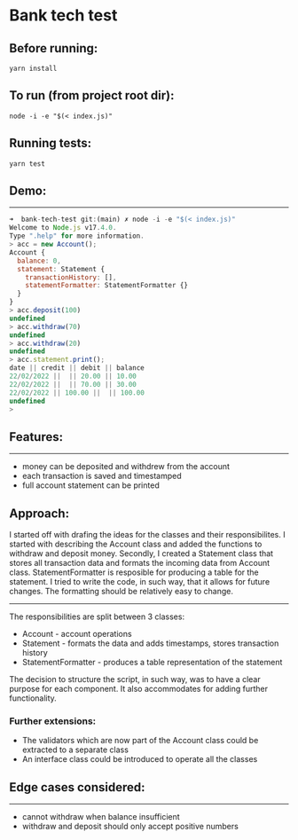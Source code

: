 # Bank tech test

## Before running:

```
yarn install
```

## To run (from project root dir):

```
node -i -e "$(< index.js)"
```

## Running tests:

```
yarn test
```

## Demo:

---

```js
➜  bank-tech-test git:(main) ✗ node -i -e "$(< index.js)"
Welcome to Node.js v17.4.0.
Type ".help" for more information.
> acc = new Account();
Account {
  balance: 0,
  statement: Statement {
    transactionHistory: [],
    statementFormatter: StatementFormatter {}
  }
}
> acc.deposit(100)
undefined
> acc.withdraw(70)
undefined
> acc.withdraw(20)
undefined
> acc.statement.print();
date || credit || debit || balance
22/02/2022 ||  || 20.00 || 10.00
22/02/2022 ||  || 70.00 || 30.00
22/02/2022 || 100.00 ||  || 100.00
undefined
>
```

## Features:

---

- money can be deposited and withdrew from the account
- each transaction is saved and timestamped
- full account statement can be printed

## Approach:

I started off with drafing the ideas for the classes and their responsibilites. I started with describing the Account class and added the functions to withdraw and deposit money. Secondly, I created a Statement class that stores all transaction data and formats the incoming data from Account class. StatementFormatter is resposible for producing a table for the statement. I tried to write the code, in such way, that it allows for future changes. The formatting should be relatively easy to change.

---

The responsibilities are split between 3 classes:

- Account - account operations
- Statement - formats the data and adds timestamps, stores transaction history
- StatementFormatter - produces a table representation of the statement

The decision to structure the script, in such way, was to have a clear purpose for each component. It also accommodates for adding further functionality.

### Further extensions:

- The validators which are now part of the Account class could be extracted to a separate class
- An interface class could be introduced to operate all the classes

## Edge cases considered:

---

- cannot withdraw when balance insufficient
- withdraw and deposit should only accept positive numbers

